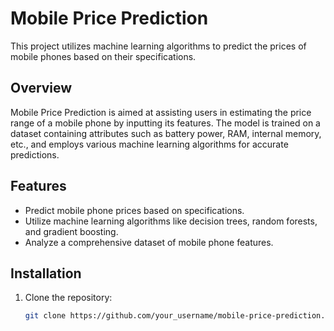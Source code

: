 # Mobile Price Prediction

This project utilizes machine learning algorithms to predict the prices of mobile phones based on their specifications.

## Overview
Mobile Price Prediction is aimed at assisting users in estimating the price range of a mobile phone by inputting its features. The model is trained on a dataset containing attributes such as battery power, RAM, internal memory, etc., and employs various machine learning algorithms for accurate predictions.

## Features
- Predict mobile phone prices based on specifications.
- Utilize machine learning algorithms like decision trees, random forests, and gradient boosting.
- Analyze a comprehensive dataset of mobile phone features.

## Installation
1. Clone the repository:
   ```bash
   git clone https://github.com/your_username/mobile-price-prediction.git

